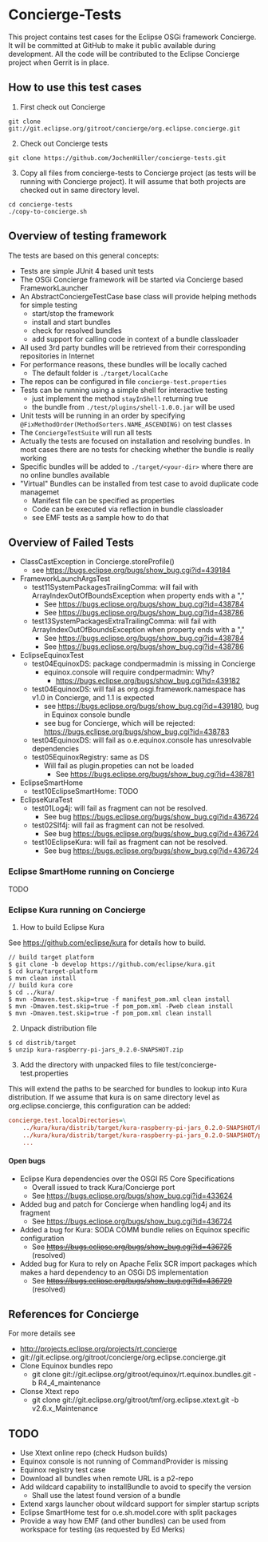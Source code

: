 # Concierge-Tests

This project contains test cases for the Eclipse OSGi framework Concierge.
It will be committed at GitHub to make it public available during development.
All the code will be contributed to the Eclipse Concierge project when Gerrit is in place.

## How to use this test cases

1. First check out Concierge

```Shell
git clone git://git.eclipse.org/gitroot/concierge/org.eclipse.concierge.git
```
	
2. Check out Concierge tests

```Shell
git clone https://github.com/JochenHiller/concierge-tests.git
```
	
3. Copy all files from concierge-tests to Concierge project (as tests will be running with Concierge project).
It will assume that both projects are checked out in same directory level.

```Shell
cd concierge-tests
./copy-to-concierge.sh
```

## Overview of testing framework

The tests are based on this general concepts:

* Tests are simple JUnit 4 based unit tests
* The OSGi Concierge framework will be started via Concierge based FrameworkLauncher
* An AbstractConciergeTestCase base class will provide helping methods for simple testing
  * start/stop the framework
  * install and start bundles
  * check for resolved bundles
  * add support for calling code in context of a bundle classloader
* All used 3rd party bundles will be retrieved from their corresponding repositories in Internet
* For performance reasons, these bundles will be locally cached
  * The default folder is `./target/localCache`
* The repos can be configured in file `concierge-test.properties`
* Tests can be running using a simple shell for interactive testing
  * just implement the method `stayInShell` returning true
  * the bundle from `./test/plugins/shell-1.0.0.jar` will be used
* Unit tests will be running in an order by specifying `@FixMethodOrder(MethodSorters.NAME_ASCENDING)` on test classes
* The `ConciergeTestSuite` will run all tests
* Actually the tests are focused on installation and resolving bundles. In most cases there are no tests for checking whether the bundle is really working
* Specific bundles will be added to `./target/<your-dir>` where there are no online bundles available
* "Virtual" Bundles can be installed from test case to avoid duplicate code managemet
  * Manifest file can be specified as properties
  * Code can be executed via reflection in bundle classloader
  * see EMF tests as a sample how to do that

## Overview of Failed Tests

* ClassCastException in Concierge.storeProfile()
  * see https://bugs.eclipse.org/bugs/show_bug.cgi?id=439184
* FrameworkLaunchArgsTest
  * test11SystemPackagesTrailingComma: will fail with ArrayIndexOutOfBoundsException when property ends with a ","
    * See https://bugs.eclipse.org/bugs/show_bug.cgi?id=438784
    * See https://bugs.eclipse.org/bugs/show_bug.cgi?id=438786
  * test13SystemPackagesExtraTrailingComma: will fail with ArrayIndexOutOfBoundsException when property ends with a ","
    * See https://bugs.eclipse.org/bugs/show_bug.cgi?id=438784
    * See https://bugs.eclipse.org/bugs/show_bug.cgi?id=438786
* EclipseEquinoxTest
  * test04EquinoxDS: package condpermadmin is missing in Concierge
    * equinox.console will require condpermadmin: Why?
      * https://bugs.eclipse.org/bugs/show_bug.cgi?id=439182
  * test04EquinoxDS: will fail as org.osgi.framework.namespace has v1.0 in Concierge, and 1.1 is expected
    * see https://bugs.eclipse.org/bugs/show_bug.cgi?id=439180, bug in Equinox console bundle
    * see bug for Concierge, which will be rejected: https://bugs.eclipse.org/bugs/show_bug.cgi?id=438783
  * test04EquinoxDS: will fail as o.e.equinox.console has unresolvable dependencies
  * test05EquinoxRegistry: same as DS
    * Will fail as plugin.propeties can not be loaded
      * See https://bugs.eclipse.org/bugs/show_bug.cgi?id=438781
* EclipseSmartHome
  * test10EclipseSmartHome: TODO
* EclipseKuraTest
  * test01Log4j: will fail as fragment can not be resolved.
    * See bug https://bugs.eclipse.org/bugs/show_bug.cgi?id=436724
  * test02Slf4j: will fail as fragment can not be resolved.
    * See bug https://bugs.eclipse.org/bugs/show_bug.cgi?id=436724
  * test10EclipseKura: will  fail as fragment can not be resolved.
    * See bug https://bugs.eclipse.org/bugs/show_bug.cgi?id=436724

### Eclipse SmartHome running on Concierge

TODO

### Eclipse Kura running on Concierge

1. How to build Eclipse Kura

See https://github.com/eclipse/kura for details how to build.

```Shell
// build target platform
$ git clone -b develop https://github.com/eclipse/kura.git
$ cd kura/target-platform
$ mvn clean install
// build kura core
$ cd ../kura/
$ mvn -Dmaven.test.skip=true -f manifest_pom.xml clean install
$ mvn -Dmaven.test.skip=true -f pom_pom.xml -Pweb clean install
$ mvn -Dmaven.test.skip=true -f pom_pom.xml clean install
```

2. Unpack distribution file

```Shell
$ cd distrib/target
$ unzip kura-raspberry-pi-jars_0.2.0-SNAPSHOT.zip
```
	
3. Add the directory with unpacked files to file test/concierge-test.properties

This will extend the paths to be searched for bundles to lookup into Kura distribution.
If we assume that kura is on same directory level as org.eclipse.concierge,
this configuration can be added:

```INI
concierge.test.localDirectories=\
    ../kura/kura/distrib/target/kura-raspberry-pi-jars_0.2.0-SNAPSHOT/kura/plugins:\
    ../kura/kura/distrib/target/kura-raspberry-pi-jars_0.2.0-SNAPSHOT/plugins:\
    ...
```

#### Open bugs

* Eclipse Kura dependencies over the OSGI R5 Core Specifications
  * Overall issued to track Kura/Concierge port
  * See https://bugs.eclipse.org/bugs/show_bug.cgi?id=433624
* Added bug and patch for Concierge when handling log4j and its fragment
  * See https://bugs.eclipse.org/bugs/show_bug.cgi?id=436724
* Added a bug for Kura: SODA COMM bundle relies on Equinox specific configuration
  * See ~~https://bugs.eclipse.org/bugs/show_bug.cgi?id=436725~~ (resolved)
* Added bug for Kura to rely on Apache Felix SCR import packages which makes a hard dependency to an OSGi DS implementation
  * See ~~https://bugs.eclipse.org/bugs/show_bug.cgi?id=436729~~ (resolved)

## References for Concierge

For more details see

* http://projects.eclipse.org/projects/rt.concierge
* git://git.eclipse.org/gitroot/concierge/org.eclipse.concierge.git
* Clone Equinox bundles repo
  * git clone git://git.eclipse.org/gitroot/equinox/rt.equinox.bundles.git -b R4_4_maintenance
* Clonse Xtext repo
  * git clone git://git.eclipse.org/gitroot/tmf/org.eclipse.xtext.git -b v2.6.x_Maintenance

## TODO

* Use Xtext online repo (check Hudson builds)
* Equinox console is not running of CommandProvider is missing
* Equinox registry test case
* Download all bundles when remote URL is a p2-repo
* Add wildcard capability to installBundle to avoid to specify the version
  * Shall use the latest found version of a bundle
* Extend xargs launcher obout wildcard support for simpler startup scripts
* Eclipse SmartHome test for o.e.sh.model.core with split packages
* Provide a way how EMF (and other bundles) can be used from workspace for testing
  (as requested by Ed Merks)
